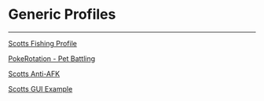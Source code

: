 # Generic Profiles

---

[Scotts Fishing Profile](https://raw.githubusercontent.com/scizzydo/ni/master/addon/Rotations/Generic/Fishing.lua)

[PokeRotation - Pet Battling](https://raw.githubusercontent.com/scizzydo/ni/master/addon/Rotations/Generic/PokeRotation.lua)

[Scotts Anti-AFK](https://raw.githubusercontent.com/scizzydo/ni/master/addon/Rotations/Generic/Anti-AFK.lua)

[Scotts GUI Example](https://raw.githubusercontent.com/scizzydo/ni/master/addon/Rotations/Generic/GUIExample.lua)
